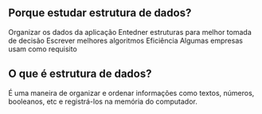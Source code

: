 ## Porque estudar estrutura de dados?
Organizar os dados da aplicação
Entedner estruturas para melhor tomada de decisão
Escrever melhores algoritmos
Eficiência
Algumas empresas usam como requisito


## O que é estrutura de dados?
É uma maneira de organizar e ordenar informações como textos, números, booleanos, etc e registrá-los na memória do computador.
